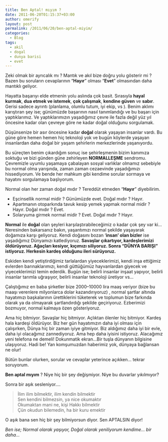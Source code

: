 ```yaml
---
title: Ben Aptal! mıyım ?
date: 2011-06-20T01:15:37+03:00
author: omerify
layout: post
permalink: /2011/06/20/ben-aptal-miyim/
categories:
  - Blog
tags:
  - akil
  - dogal
  - dunya barisi
  - evet
---
```


Zeki olmak bir ayrıcalık mı&nbsp;? Mantık ve akıl bize doğru yolu gösterir mi&nbsp;? Bazen bu soruların cevaplarının “**Hayır**” olması “**Evet**” olmasından daha mantıklı geliyor.

Hayatta başarıyı elde etmenin yolu aslında çok basit. Sırasıyla **hayal kurmak**, **dua etmek ve istemek**, **çok çalışmak**, **kendine güven** ve **sabır**. Gerisi sadece ayrıntı (planlama, olumlu tutum, iyi ekip, vs ). Benim aklımı karıştıran şey ise; günümüzde başarının nasıl tanımlandığı ve bu başarı için yaptıklarımız. Ve yaptıklarımızın yaşadığımız çevre ile fazla değil yüz yıl öncesine kadar olan çevreye göre ne kadar doğal olduğunu sorgulamak.

Düşünsenize bir asır öncesine kadar **doğal** olarak yaşayan insanlar vardı. Bu güne göre hemen hemen hiç teknoloji yok ve bugün köylerde yaşayan insanlardan daha doğal bir yaşam şehirlerin merkezlerinde yaşanıyordu.

Bu süreçten benim çıkardığım sonuç ise şehirleşmenin bizim kanımıza soktuğu ve bizi günden güne zehirleyen **NORMALLEŞME** sendromu. Çevremizle uyumlu yaşamaya çabalayan sosyal varlıklar olmamız sebebiyle bu normal olma yarışında, zaman zaman cezaevinde yaşadığımızı hissediyorum. Ve bende her mahkum gibi kendime sorular sormaya ve hayatını sorgulamaya başlıyorum.

Normal olan her zaman doğal mıdır&nbsp;? Tereddüt etmeden “**Hayır**” diyebilirim.

  * Eşcinsellik normal midir&nbsp;? Günümüzde evet. Doğal mıdır&nbsp;? Hayır.
  * Apartmanın otoparkında tavuk kesip yemek yapmak normal midir&nbsp;? Hayır. Doğal mıdır&nbsp;? Evet.
  * Solaryuma girmek normal midir&nbsp;? Evet. Doğal mıdır&nbsp;? Hayır.

**Normal** ile **doğal** olan şeyleri karşılaştırabileceğimiz o kadar çok şey var ki… Neresinden bakarsanız bakın, yaşantımızı normal şekilde yaşayarak doğamıza karşı geliyoruz. Kendi doğasını bozan ‘**insan’ olan bizler** ise yaşadığımız Dünyamızı katlediyoruz. **Savaşlar çıkartıyor, kardeşlerimizi öldürüyoruz. Ağaçları kesiyor, kıçımızı siliyoruz. Sonra “DÜNYA BARIŞI” istiyoruz. Herkesin kardeş olduğunu ileri sürüyoruz.**

Eskiden kendi yetiştirdiğimiz tarlalardan yiyeceklerimizi, kendi inşa ettiğimiz evlerden barınaklarımızı, kendi güttüğümüz hayvanlardan giyecek ve yiyeceklerimizi temin ederdik. Bugün ise; belirli insanlar inşaat yapıyor, belirli insanlar tarımla uğraşıyor, belirli insanlar teknoloji üretiyor vs…

Çalıştığımız en baba şirketler bize 2000–10000 lira maaş veriyor (bize bu maaşı verenlere milyonlarca dolar kazandırıyoruz)&nbsp;, normal şartlar altında hayatımızı başkalarının ürettiklerini tüketerek ve toplumun bize farkında olarak ya da olmayarak şartlandırdığı şekilde geçiriyoruz. Ezberimizi bozmuyor, normal kalmaya özen gösteriyoruz.

Ama hiç bitmiyor. Savaşlar hiç bitmiyor. Açlıktan ölenler hiç bitmiyor. Kardeş hala kardeşi öldürüyor. Biz her gün hayatımızın daha iyi olması için çalışırken, Dünya hiç bir zaman iyiye gitmiyor. Biz aldığımız daha iyi bir evle, daha iyi olacağımız zannediyoruz. Ama hep daha iyisini istiyoruz. Alacağımız yeni telefona ne demeli! Dokunmatik ekran…Bir tuşla dünyanın bilgisine ulaşıyoruz. Hadi be! Yan komşumuzdan haberimiz yok, dünyaya bağlansan ne olur!

Bütün bunlar olurken, sorular ve cevaplar yeterince açıkken… tekrar soruyorum.

**Ben aptal mıyım**&nbsp;? Niye hiç bir şey değişmiyor. Niye bu duvarlar yıkılmıyor?

Sonra bir aşık sesleniyor….

<blockquote>
  <p>
    İlim ilim bilmektir, ilim kendin bilmektir<br />Sen kendini bilmezsin, ya nice okumaktır<br />Okumaktan mani ne, kişi Hakkı bilmektir<br />Çün okudun bilemedin, ha bir kuru&nbsp;emektir
  </p>
</blockquote>

O aşık bana sen hiç bir şey bilmiyorsun diyor. Sen APTALSIN diyor!

_Ben ise; Normal olarak yaşıyor, Doğal olarak yeniliyorum kendime… bir daha…_